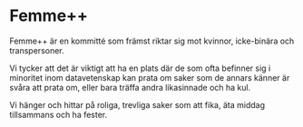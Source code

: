 # Femme++
Femme++ är en kommitté som
främst riktar sig mot kvinnor,
icke-binära och transpersoner.

Vi tycker att det är viktigt att
ha en plats där de som ofta befinner sig i minoritet inom 
datavetenskap kan prata om saker som de annars känner är svåra
att prata om, eller bara träffa andra likasinnade och ha kul.

Vi hänger och hittar på roliga,
trevliga saker som att fika, äta
middag tillsammans och ha fester.